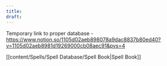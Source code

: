```yaml
---
title: 
draft:
---
```


Temporary link to proper database - https://www.notion.so/1105d02aeb898078a9dac8837b80ed40?v=1105d02aeb8981d19269000cb08aec91&pvs=4

[[content/Spells/Spell Database/Spell Book|Spell Book]]
